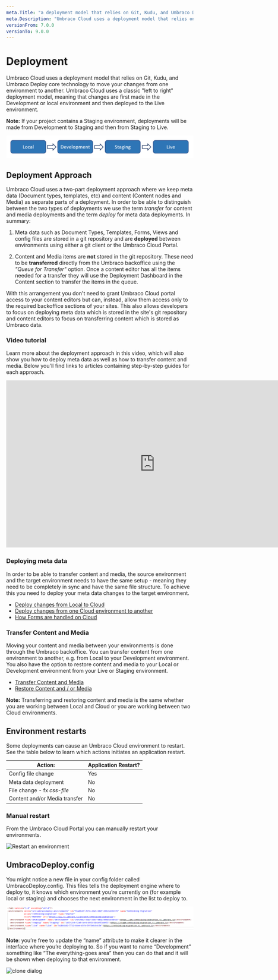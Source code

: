 ```yaml
---
meta.Title: "a deployment model that relies on Git, Kudu, and Umbraco Deploy core technology to move your changes from one environment to another"
meta.Description: "Umbraco Cloud uses a deployment model that relies on Git, Kudu, and Umbraco Deploy core technology to move your changes from one environment to another. Umbraco Cloud uses a classic "left to right" deployment model, meaning that changes are first made in the Development or local environment and then deployed to the Live environment"
versionFrom: 7.0.0
versionTo: 9.0.0
---
```


# Deployment
Umbraco Cloud uses a deployment model that relies on Git, Kudu, and Umbraco Deploy core technology to move your changes from one environment to another. Umbraco Cloud uses a classic "left to right" deployment model, meaning that changes are first made in the Development or local environment and then deployed to the Live environment.

__Note:__ If your project contains a Staging environment, deployments will be made from Development to Staging and then from Staging to Live.

![Left to right model](images/left-to-right.png)

## Deployment Approach
Umbraco Cloud uses a two-part deployment approach where we keep meta data (Document types, templates, etc) and content (Content nodes and Media) as separate parts of a deployment. In order to be able to distinguish between the two types of deployments we use the term *transfer* for content and media deployments and the term *deploy* for meta data deployments.
In summary:

1. Meta data such as Document Types, Templates, Forms, Views and config files are stored in a git repository and are **deployed** between environments using either a git client or the Umbraco Cloud Portal.

2. Content and Media items are **not** stored in the git repository. These need to be **transferred** directly from the Umbraco backoffice using the *"Queue for Transfer"* option. Once a content editor has all the items needed for a transfer they will use the Deployment Dashboard in the Content section to transfer the items in the queue.

With this arrangement you don't need to grant Umbraco Cloud portal access to your content editors but can, instead, allow them access only to the required backoffice sections of your sites. This also allows developers to focus on deploying meta data which is stored in the site's git repository and content editors to focus on transferring content which is stored as Umbraco data.

### Video tutorial

Learn more about the deployment approach in this video, which will also show you how to deploy meta data as well as how to transfer content and media. Below you'll find links to articles containing step-by-step guides for each approach.

<iframe width="800" height="450" src="https://www.youtube.com/embed/sjId_hN1ba0?rel=0" frameborder="0" allow="autoplay; encrypted-media" allowfullscreen></iframe>

### Deploying meta data
In order to be able to transfer content and media, the source environment and the target environment needs to have the same setup - meaning they need to be completely in sync and have the same file structure. To achieve this you need to deploy your meta data changes to the target environment.

  - [Deploy changes from Local to Cloud](Local-to-Cloud)
  - [Deploy changes from one Cloud environment to another](Cloud-to-Cloud)
  - [How Forms are handled on Cloud](Umbraco-Forms-on-Cloud)

### Transfer Content and Media
Moving your content and media between your environments is done through the Umbraco backoffice. You can transfer content from one environment to another, e.g. from Local to your Development environment. You also have the option to restore content and media to your Local or Development environment from your Live or Staging environment.

  - [Transfer Content and Media](Content-Transfer)
  - [Restore Content and / or Media](Restoring-content)

**Note:** Transferring and restoring content and media is the same whether you are working between Local and Cloud or you are working between two Cloud environments.

## Environment restarts
Some deployments can cause an Umbraco Cloud environment to restart. See the table below to learn which actions initiates an application restart.

|Action:                            |Application Restart? |
|-----------------------------------|---------------------|
|Config file change                 |Yes                  |
|Meta data deployment               |No                   |
|File change - fx _css-file_        |No                   |
|Content and/or Media transfer      |No                   |

### Manual restart
From the Umbraco Cloud Portal you can manually restart your environments.

![Restart an environment](images/restart-environment.gif)

## UmbracoDeploy.config

You might notice a new file in your config folder called UmbracoDeploy.config. This files tells the deployment engine where to deploy to, it knows which environment you’re currently on (for example local or staging) and chooses the next environment in the list to deploy to.

![clone dialog](images/umbraco-deploy-config.png)

**Note**: you’re free to update the “name” attribute to make it clearer in the interface where you’re deploying to. So if you want to name “Development” something like “The everything-goes area” then you can do that and it will be shown when deploying to that environment.

![clone dialog](images/change-env-name.png)
